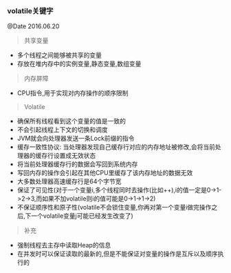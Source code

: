 ### volatile关键字
@Date 2016.06.20

> 共享变量	

* 多个线程之间能够被共享的变量
* 存放在堆内存中的实例变量,静态变量,数组变量

> 内存屏障

* CPU指令,用于实现对内存操作的顺序限制

> Volatile

* 确保所有线程看到这个变量的值是一致的
* 不会引起线程上下文的切换和调度
* JVM就会向处理器发送一条Lock前缀的指令
* 缓存一致性协议: 当处理器发现自己缓存行对应的内存地址被修改,会将当前处理器的缓存行设置成无效状态
* 将当前处理器缓存行的数据会写回到系统内存
* 写回内存的操作会引起在其他CPU里缓存了该内存地址的数据无效
* 大多数处理器高速缓存行是64个字节宽
* 保证了可见性(对于一个变量i,多个线程同时去操作(比如++),i的值一定是0->1->2->3,而如果不加volatile则i的值可能是0->1->1->2)
* 不保证顺序性和原子性(volatile不会锁住变量,你再对第一个变量i做完操作之后,下一个volatile变量j可能已经发生改变了)

> 补充

* 强制线程去主存中读取Heap的信息
* 在并发时可以保证读取的最新的,但是不能保证对变量的操作是互斥以及顺序执行的


